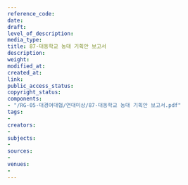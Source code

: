```yaml
---
reference_code: 
date: 
draft: 
level_of_description: 
media_type: 
title: 87-대동학교 농대 기획안 보고서
description: 
weight: 
modified_at: 
created_at: 
link: 
public_access_status: 
copyright_status: 
components:
- "/RG-05-대경여대협/연대미상/87-대동학교 농대 기획안 보고서.pdf"
tags:
- 
creators:
- 
subjects:
- 
sources:
- 
venues:
- 
---
```

